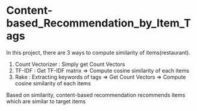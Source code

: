 # Content-based_Recommendation_by_Item_Tags

In this project, there are 3 ways to compute similarity of items(restaurant). 

1. Count Vectorizer : Simply get Count Vectors  
2. TF-IDF : Get TF-IDF matrix => Compute cosine similarity of each items  
3. Rake : Extracting keywords of tags => Get Count Vectors => Compute cosine similarity of each items  

Based on similarity, content-based recommendation recommends items which are similar to target items
